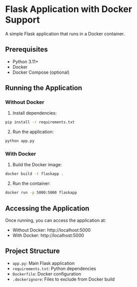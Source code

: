 # Flask Application with Docker Support

A simple Flask application that runs in a Docker container.

## Prerequisites

- Python 3.11+
- Docker
- Docker Compose (optional)

## Running the Application

### Without Docker
1. Install dependencies:
```bash
pip install -r requirements.txt
```
2. Run the application:
```bash
python app.py
```

### With Docker
1. Build the Docker image:
```bash
docker build -t flaskapp .
```
2. Run the container:
```bash
docker run -p 5000:5000 flaskapp
```

## Accessing the Application

Once running, you can access the application at:
- Without Docker: http://localhost:5000
- With Docker: http://localhost:5000

## Project Structure
- `app.py`: Main Flask application
- `requirements.txt`: Python dependencies
- `Dockerfile`: Docker configuration
- `.dockerignore`: Files to exclude from Docker build
